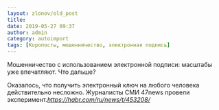 ```yaml
---
layout: zlonov/old_post
title: 
date: 2019-05-27 09:37
author: admin
category: autoimport
tags: [Коропосты, мошенничество, электронная подпись]
---
```


Мошенничество с использованием электронной подписи: масштабы уже впечатляют. Что дальше?



Оказалось, что&nbsp;получить электронный ключ на любого человека действительно несложно. Журналисты СМИ 47news провели эксперимент.<cite>https://habr.com/ru/news/t/453208/</cite>





